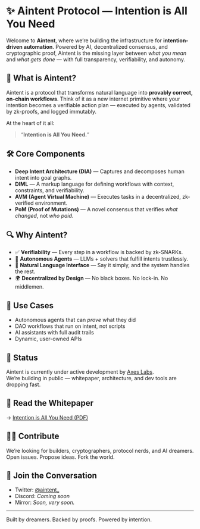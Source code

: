# ✨ Aintent Protocol — Intention is All You Need

Welcome to **Aintent**, where we’re building the infrastructure for **intention-driven automation**. Powered by AI, decentralized consensus, and cryptographic proof, Aintent is the missing layer between *what you mean* and *what gets done* — with full transparency, verifiability, and autonomy.

## 🧠 What is Aintent?

Aintent is a protocol that transforms natural language into **provably correct, on-chain workflows**. Think of it as a new internet primitive where your intention becomes a verifiable action plan — executed by agents, validated by zk-proofs, and logged immutably.

At the heart of it all:  
> “**Intention is All You Need.**”

## 🛠️ Core Components

- **Deep Intent Architecture (DIA)** — Captures and decomposes human intent into goal graphs.
- **DIML** — A markup language for defining workflows with context, constraints, and verifiability.
- **AVM (Agent Virtual Machine)** — Executes tasks in a decentralized, zk-verified environment.
- **PoM (Proof of Mutations)** — A novel consensus that verifies *what changed*, not *who paid*.

## 🔍 Why Aintent?

- ✅ **Verifiability** — Every step in a workflow is backed by zk-SNARKs.
- 🤖 **Autonomous Agents** — LLMs + solvers that fulfill intents trustlessly.
- 💬 **Natural Language Interface** — Say it simply, and the system handles the rest.
- 🌍 **Decentralized by Design** — No black boxes. No lock-in. No middlemen.

## 🚀 Use Cases

- Autonomous agents that can *prove* what they did  
- DAO workflows that run on intent, not scripts  
- AI assistants with full audit trails  
- Dynamic, user-owned APIs

## 🧪 Status

Aintent is currently under active development by [Axes Labs](https://helloaxes.com).  
We’re building in public — whitepaper, architecture, and dev tools are dropping fast.

## 📄 Read the Whitepaper

→ [Intention is All You Need (PDF)](link-to-be-added)

## 🧑‍💻 Contribute

We’re looking for builders, cryptographers, protocol nerds, and AI dreamers.  
Open issues. Propose ideas. Fork the world.

## 💬 Join the Conversation

- Twitter: [@aintent_](https://twitter.com/aintent_)  
- Discord: *Coming soon*  
- Mirror: *Soon, very soon.*  

---

Built by dreamers. Backed by proofs. Powered by intention.

